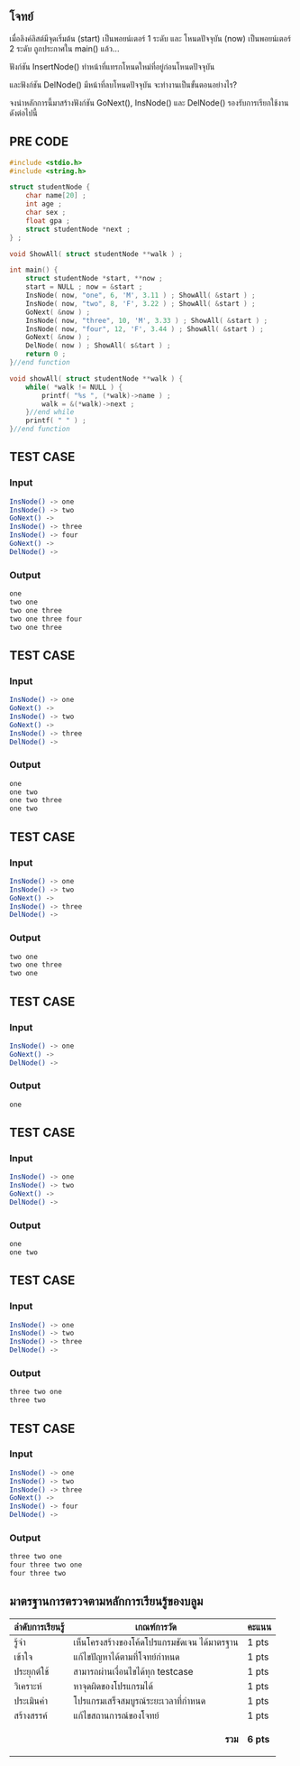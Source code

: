 ## โจทย์
เมื่อลิงค์ลิสต์มีจุดเริ่มต้น (start) เป็นพอยน์เตอร์ 1 ระดับ และ โหนดปัจจุบัน (now) เป็นพอยน์เตอร์ 2 ระดับ ถูกประกาศใน main() แล้ว...

ฟังก์ชัน InsertNode() ทำหน้าที่แทรกโหนดใหม่ที่อยู่ก่อนโหนดปัจจุบัน

และฟังก์ชัน DelNode() มีหน้าที่ลบโหนดปัจจุบัน จะทำงานเป็นขั้นตอนอย่างไร?

จงนำหลักการนี้มาสร้างฟังก์ชัน GoNext(), InsNode() และ DelNode() รองรับการเรียกใช้งานดังต่อไปนี้

## PRE CODE
```c++
#include <stdio.h>
#include <string.h>

struct studentNode {
    char name[20] ;
    int age ;
    char sex ;
    float gpa ;
    struct studentNode *next ;
} ;

void ShowAll( struct studentNode **walk ) ;

int main() {
    struct studentNode *start, **now ;
    start = NULL ; now = &start ;
    InsNode( now, "one", 6, 'M', 3.11 ) ; ShowAll( &start ) ;
    InsNode( now, "two", 8, 'F', 3.22 ) ; ShowAll( &start ) ;
    GoNext( &now ) ;
    InsNode( now, "three", 10, 'M', 3.33 ) ; ShowAll( &start ) ;
    InsNode( now, "four", 12, 'F', 3.44 ) ; ShowAll( &start ) ;
    GoNext( &now ) ;
    DelNode( now ) ; ShowAll( s&tart ) ;
    return 0 ;
}//end function

void showAll( struct studentNode **walk ) {
    while( *walk != NULL ) {
        printf( "%s ", (*walk)->name ) ;
        walk = &(*walk)->next ;
    }//end while
    printf( " " ) ;
}//end function
```

## TEST CASE
### Input
```bash
InsNode() -> one
InsNode() -> two
GoNext() -> 
InsNode() -> three
InsNode() -> four
GoNext() -> 
DelNode() -> 

```
### Output
```bash
one 
two one 
two one three 
two one three four 
two one three

```

## TEST CASE
### Input
```bash
InsNode() -> one
GoNext() -> 
InsNode() -> two
GoNext() -> 
InsNode() -> three
DelNode() -> 

```
### Output
```bash
one 
one two 
one two three 
one two

```
## TEST CASE
### Input
```bash
InsNode() -> one
InsNode() -> two
GoNext() -> 
InsNode() -> three
DelNode() -> 

```
### Output
```bash
two one 
two one three 
two one

```
## TEST CASE
### Input
```bash
InsNode() -> one
GoNext() -> 
DelNode() -> 

```
### Output
```bash
one 

```
## TEST CASE
### Input
```bash
InsNode() -> one
InsNode() -> two
GoNext() -> 
DelNode() -> 

```
### Output
```bash
one 
one two 

```

## TEST CASE
### Input
```bash
InsNode() -> one
InsNode() -> two
InsNode() -> three
DelNode() -> 

```
### Output
```bash
three two one 
three two

```
## TEST CASE
### Input
```bash
InsNode() -> one
InsNode() -> two
InsNode() -> three
GoNext() -> 
InsNode() -> four
DelNode() -> 

```
### Output
```bash
three two one 
four three two one 
four three two

```

## มาตรฐานการตรวจตามหลักการเรียนรู้ของบลูม
| ลำดับการเรียนรู้ | เกณฑ์การวัด | คะแนน |
| -------- | -------- | -------- |
| รู้จำ | เห็นโครงสร้างของโค้ดโปรแกรมชัดเจน ได้มาตรฐาน | 1 pts |
| เข้าใจ | แก้ไขปัญหาได้ตามที่โจทย์กำหนด | 1 pts |
| ประยุกต์ใช้ | สามารถผ่านเงื่อนไขได้ทุก testcase | 1 pts |
| วิเคราะห์ | หาจุดผิดของโปรแกรมได้ | 1 pts |
| ประเมินค่า | โปรแกรมเสร็จสมบูรณ์ระยะเวลาที่กำหนด | 1 pts |
| สร้างสรรค์ | แก้ไขสถานการณ์ของโจทย์ | 1 pts |
||<p style='text-align: right !important;'>**รวม**</p>|**6 pts**|
